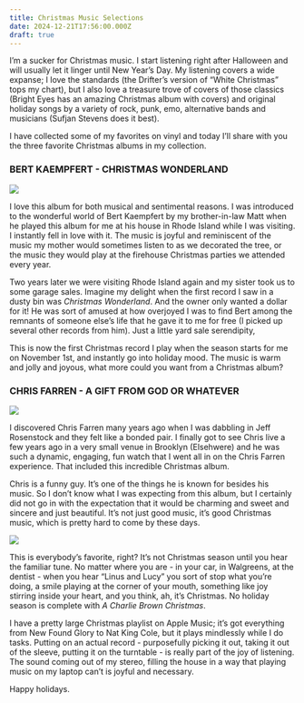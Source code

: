 ```yaml
---
title: Christmas Music Selections
date: 2024-12-21T17:56:00.000Z
draft: true
---
```

I’m a sucker for Christmas music. I start listening right after Halloween and will usually let it linger until New Year’s Day. My listening covers a wide expanse; I love the standards (the Drifter’s version of “White Christmas” tops my chart), but I also love a treasure trove of covers of those classics (Bright Eyes has an amazing Christmas album with covers) and original holiday songs by a variety of rock, punk, emo, alternative bands and musicians (Sufjan Stevens does it best). 

I have collected some of my favorites on vinyl and today I’ll share with you the three favorite Christmas albums in my collection.

### BERT KAEMPFERT - CHRISTMAS WONDERLAND

![](/images/upload/bk.jpg)

I love this album for both musical and sentimental reasons. I was introduced to the wonderful world of Bert Kaempfert by my brother-in-law Matt when he played this album for me at his house in Rhode Island while I was visiting. I instantly fell in love with it. The music is joyful and reminiscent of the music my mother would sometimes listen to as we decorated the tree, or the music they would play at the firehouse Christmas parties we attended every year. 

Two years later we were visiting Rhode Island again and my sister took us to some garage sales. Imagine my delight when the first record I saw in a dusty bin was *Christmas Wonderland*. And the owner only wanted a dollar for it! He was sort of amused at how overjoyed I was to find Bert among the remnants of someone else’s life that he gave it to me for free (I picked up several other records from him). Just a little yard sale serendipity, 

This is now the first Christmas record I play when the season starts for me on November 1st, and instantly go into holiday mood. The music is warm and jolly and joyous, what more could you want from a Christmas album? 

### CHRIS FARREN - A GIFT FROM GOD OR WHATEVER

![](/images/upload/cf.jpg)

I discovered Chris Farren many years ago when I was dabbling in Jeff Rosenstock and they felt like a bonded pair. I finally got to see Chris live a few years ago in a very small venue in Brooklyn (Elsehwere) and he was such a dynamic, engaging, fun watch that I went all in on the Chris Farren experience. That included this incredible Christmas album.

Chris is a funny guy. It’s one of the things he is known for besides his music. So I don’t know what I was expecting from this album, but I certainly did not go in with the expectation that it would be charming and sweet and sincere and just beautiful. It’s not just good music, it’s good Christmas music, which is pretty hard to come by these days.



![](/images/upload/cb.jpg)

This is everybody’s favorite, right? It’s not Christmas season until you hear the familiar tune. No matter where you are - in your car, in Walgreens, at the dentist - when you hear “Linus and Lucy” you sort of stop what you’re doing, a smile playing at the corner of your mouth, something like joy stirring inside your heart, and you think, ah, it’s Christmas. No holiday season is complete with *A Charlie Brown Christmas*. 

I have a pretty large Christmas playlist on Apple Music; it’s got everything from New Found Glory to Nat King Cole, but it plays mindlessly while I do tasks. Putting on an actual record - purposefully picking it out, taking it out of the sleeve, putting it on the turntable - is really part of the joy of listening. The sound coming out of my stereo, filling the house in a way that playing music on my laptop can’t is joyful and necessary. 


Happy holidays.
